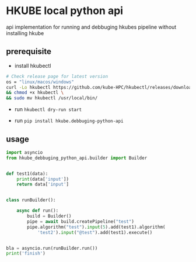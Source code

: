 # HKUBE local python api 

api implementation for running  and debbuging hkubes pipeline without installing hkube 

## prerequisite 

 - install hkubectl 
  ```bash
# Check release page for latest version
os = "linux/macos/windows"
curl -Lo hkubectl https://github.com/kube-HPC/hkubectl/releases/download/$(curl -s https://api.github.com/repos/kube-HPC/hkubectl/releases/latest | grep -oP '"tag_name": "\K(.*)(?=")')/hkubectl-{linux/macos/windows} \
&& chmod +x hkubectl \
&& sudo mv hkubectl /usr/local/bin/
```
-  run ``hkubectl dry-run start``

- run `pip install hkube.debbuging-python-api`

## usage 

```python 
import asyncio
from hkube_debbuging_python_api.builder import Builder


def test1(data):
    print(data['input'])
    return data['input']


class runBuilder():

    async def run():
        build = Builder()
        pipe = await build.createPipeline("test")
        pipe.algorithm("test").input(5).add(test1).algorithm(
            'test2').input("@test").add(test1).execute()


bla = asyncio.run(runBuilder.run())
print('finish')

```
